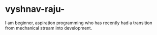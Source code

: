 # vyshnav-raju-
I am beginner, aspiration programming who has recently had a transition from mechanical stream into development. 
